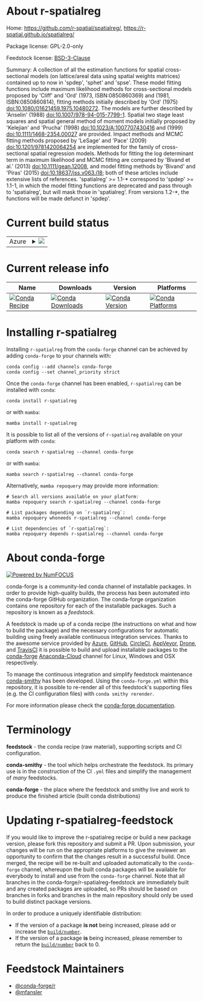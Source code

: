 About r-spatialreg
==================

Home: https://github.com/r-spatial/spatialreg/, https://r-spatial.github.io/spatialreg/

Package license: GPL-2.0-only

Feedstock license: [BSD-3-Clause](https://github.com/conda-forge/r-spatialreg-feedstock/blob/main/LICENSE.txt)

Summary: A collection of all the estimation functions for spatial cross-sectional models (on lattice/areal data using spatial weights matrices) contained up to now in 'spdep', 'sphet' and 'spse'. These model fitting functions include maximum likelihood methods for cross-sectional models proposed by 'Cliff' and 'Ord' (1973, ISBN:0850860369) and (1981, ISBN:0850860814), fitting methods initially described by 'Ord' (1975) <doi:10.1080/01621459.1975.10480272>. The models are further described by 'Anselin' (1988) <doi:10.1007/978-94-015-7799-1>. Spatial two stage least squares and spatial general method of moment models initially proposed by 'Kelejian' and 'Prucha' (1998) <doi:10.1023/A:1007707430416> and (1999) <doi:10.1111/1468-2354.00027> are provided. Impact methods and MCMC fitting methods proposed by 'LeSage' and 'Pace' (2009) <doi:10.1201/9781420064254> are implemented for the family of cross-sectional spatial regression models. Methods for fitting the log determinant term in maximum likelihood and MCMC fitting are compared by 'Bivand et al.' (2013) <doi:10.1111/gean.12008>, and model fitting methods by 'Bivand' and 'Piras' (2015) <doi:10.18637/jss.v063.i18>; both of these articles include extensive lists of references. 'spatialreg' >= 1.1-* correspond to 'spdep' >= 1.1-1, in which the model fitting functions are deprecated and pass through to 'spatialreg', but will mask those in 'spatialreg'. From versions 1.2-*, the functions will be made defunct in 'spdep'.

Current build status
====================


<table>
    
  <tr>
    <td>Azure</td>
    <td>
      <details>
        <summary>
          <a href="https://dev.azure.com/conda-forge/feedstock-builds/_build/latest?definitionId=14810&branchName=main">
            <img src="https://dev.azure.com/conda-forge/feedstock-builds/_apis/build/status/r-spatialreg-feedstock?branchName=main">
          </a>
        </summary>
        <table>
          <thead><tr><th>Variant</th><th>Status</th></tr></thead>
          <tbody><tr>
              <td>linux_64_r_base4.0</td>
              <td>
                <a href="https://dev.azure.com/conda-forge/feedstock-builds/_build/latest?definitionId=14810&branchName=main">
                  <img src="https://dev.azure.com/conda-forge/feedstock-builds/_apis/build/status/r-spatialreg-feedstock?branchName=main&jobName=linux&configuration=linux_64_r_base4.0" alt="variant">
                </a>
              </td>
            </tr><tr>
              <td>linux_64_r_base4.1</td>
              <td>
                <a href="https://dev.azure.com/conda-forge/feedstock-builds/_build/latest?definitionId=14810&branchName=main">
                  <img src="https://dev.azure.com/conda-forge/feedstock-builds/_apis/build/status/r-spatialreg-feedstock?branchName=main&jobName=linux&configuration=linux_64_r_base4.1" alt="variant">
                </a>
              </td>
            </tr><tr>
              <td>osx_64_r_base4.0</td>
              <td>
                <a href="https://dev.azure.com/conda-forge/feedstock-builds/_build/latest?definitionId=14810&branchName=main">
                  <img src="https://dev.azure.com/conda-forge/feedstock-builds/_apis/build/status/r-spatialreg-feedstock?branchName=main&jobName=osx&configuration=osx_64_r_base4.0" alt="variant">
                </a>
              </td>
            </tr><tr>
              <td>osx_64_r_base4.1</td>
              <td>
                <a href="https://dev.azure.com/conda-forge/feedstock-builds/_build/latest?definitionId=14810&branchName=main">
                  <img src="https://dev.azure.com/conda-forge/feedstock-builds/_apis/build/status/r-spatialreg-feedstock?branchName=main&jobName=osx&configuration=osx_64_r_base4.1" alt="variant">
                </a>
              </td>
            </tr><tr>
              <td>win_64_r_base4.0</td>
              <td>
                <a href="https://dev.azure.com/conda-forge/feedstock-builds/_build/latest?definitionId=14810&branchName=main">
                  <img src="https://dev.azure.com/conda-forge/feedstock-builds/_apis/build/status/r-spatialreg-feedstock?branchName=main&jobName=win&configuration=win_64_r_base4.0" alt="variant">
                </a>
              </td>
            </tr><tr>
              <td>win_64_r_base4.1</td>
              <td>
                <a href="https://dev.azure.com/conda-forge/feedstock-builds/_build/latest?definitionId=14810&branchName=main">
                  <img src="https://dev.azure.com/conda-forge/feedstock-builds/_apis/build/status/r-spatialreg-feedstock?branchName=main&jobName=win&configuration=win_64_r_base4.1" alt="variant">
                </a>
              </td>
            </tr>
          </tbody>
        </table>
      </details>
    </td>
  </tr>
</table>

Current release info
====================

| Name | Downloads | Version | Platforms |
| --- | --- | --- | --- |
| [![Conda Recipe](https://img.shields.io/badge/recipe-r--spatialreg-green.svg)](https://anaconda.org/conda-forge/r-spatialreg) | [![Conda Downloads](https://img.shields.io/conda/dn/conda-forge/r-spatialreg.svg)](https://anaconda.org/conda-forge/r-spatialreg) | [![Conda Version](https://img.shields.io/conda/vn/conda-forge/r-spatialreg.svg)](https://anaconda.org/conda-forge/r-spatialreg) | [![Conda Platforms](https://img.shields.io/conda/pn/conda-forge/r-spatialreg.svg)](https://anaconda.org/conda-forge/r-spatialreg) |

Installing r-spatialreg
=======================

Installing `r-spatialreg` from the `conda-forge` channel can be achieved by adding `conda-forge` to your channels with:

```
conda config --add channels conda-forge
conda config --set channel_priority strict
```

Once the `conda-forge` channel has been enabled, `r-spatialreg` can be installed with `conda`:

```
conda install r-spatialreg
```

or with `mamba`:

```
mamba install r-spatialreg
```

It is possible to list all of the versions of `r-spatialreg` available on your platform with `conda`:

```
conda search r-spatialreg --channel conda-forge
```

or with `mamba`:

```
mamba search r-spatialreg --channel conda-forge
```

Alternatively, `mamba repoquery` may provide more information:

```
# Search all versions available on your platform:
mamba repoquery search r-spatialreg --channel conda-forge

# List packages depending on `r-spatialreg`:
mamba repoquery whoneeds r-spatialreg --channel conda-forge

# List dependencies of `r-spatialreg`:
mamba repoquery depends r-spatialreg --channel conda-forge
```


About conda-forge
=================

[![Powered by
NumFOCUS](https://img.shields.io/badge/powered%20by-NumFOCUS-orange.svg?style=flat&colorA=E1523D&colorB=007D8A)](https://numfocus.org)

conda-forge is a community-led conda channel of installable packages.
In order to provide high-quality builds, the process has been automated into the
conda-forge GitHub organization. The conda-forge organization contains one repository
for each of the installable packages. Such a repository is known as a *feedstock*.

A feedstock is made up of a conda recipe (the instructions on what and how to build
the package) and the necessary configurations for automatic building using freely
available continuous integration services. Thanks to the awesome service provided by
[Azure](https://azure.microsoft.com/en-us/services/devops/), [GitHub](https://github.com/),
[CircleCI](https://circleci.com/), [AppVeyor](https://www.appveyor.com/),
[Drone](https://cloud.drone.io/welcome), and [TravisCI](https://travis-ci.com/)
it is possible to build and upload installable packages to the
[conda-forge](https://anaconda.org/conda-forge) [Anaconda-Cloud](https://anaconda.org/)
channel for Linux, Windows and OSX respectively.

To manage the continuous integration and simplify feedstock maintenance
[conda-smithy](https://github.com/conda-forge/conda-smithy) has been developed.
Using the ``conda-forge.yml`` within this repository, it is possible to re-render all of
this feedstock's supporting files (e.g. the CI configuration files) with ``conda smithy rerender``.

For more information please check the [conda-forge documentation](https://conda-forge.org/docs/).

Terminology
===========

**feedstock** - the conda recipe (raw material), supporting scripts and CI configuration.

**conda-smithy** - the tool which helps orchestrate the feedstock.
                   Its primary use is in the construction of the CI ``.yml`` files
                   and simplify the management of *many* feedstocks.

**conda-forge** - the place where the feedstock and smithy live and work to
                  produce the finished article (built conda distributions)


Updating r-spatialreg-feedstock
===============================

If you would like to improve the r-spatialreg recipe or build a new
package version, please fork this repository and submit a PR. Upon submission,
your changes will be run on the appropriate platforms to give the reviewer an
opportunity to confirm that the changes result in a successful build. Once
merged, the recipe will be re-built and uploaded automatically to the
`conda-forge` channel, whereupon the built conda packages will be available for
everybody to install and use from the `conda-forge` channel.
Note that all branches in the conda-forge/r-spatialreg-feedstock are
immediately built and any created packages are uploaded, so PRs should be based
on branches in forks and branches in the main repository should only be used to
build distinct package versions.

In order to produce a uniquely identifiable distribution:
 * If the version of a package **is not** being increased, please add or increase
   the [``build/number``](https://docs.conda.io/projects/conda-build/en/latest/resources/define-metadata.html#build-number-and-string).
 * If the version of a package **is** being increased, please remember to return
   the [``build/number``](https://docs.conda.io/projects/conda-build/en/latest/resources/define-metadata.html#build-number-and-string)
   back to 0.

Feedstock Maintainers
=====================

* [@conda-forge/r](https://github.com/conda-forge/r/)
* [@mfansler](https://github.com/mfansler/)

